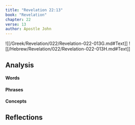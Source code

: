 ```yaml
---
title: "Revelation 22:13"
book: "Revelation"
chapter: 22
verse: 13
author: Apostle John
---
```

![[/Greek/Revelation/022/Revelation-022-013G.md#Text]]
![[/Hebrew/Revelation/022/Revelation-022-013H.md#Text]]

## Analysis

#### Words

#### Phrases

#### Concepts

## Reflections
